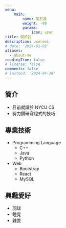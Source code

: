 ```yaml
---
menu:
    main: 
        name: 關於我
        weight: -90
        params:
            icon: user
title: 關於我
description: userwei
# date: '2024-01-01'
aliases:
  - about-me
readingTime: false
# license: false
comments: false
# lastmod: '2024-04-30'
---
```

## 簡介
* 目前就讀於 NYCU CS
* 努力鑽研寫程式的技巧
## 專業技術
* Programming Language
  * C++
  * Java
  * Python
* Web
  * Bootstrap
  * React
  * MySQL
## 興趣愛好
* 羽球
* 睡覺
* 雜耍
